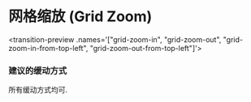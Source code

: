 # 网格缩放 (Grid Zoom)

<transition-preview .names='["grid-zoom-in", "grid-zoom-out", "grid-zoom-in-from-top-left", "grid-zoom-out-from-top-left"]'></transition-preview>


### 建议的缓动方式

所有缓动方式均可.
